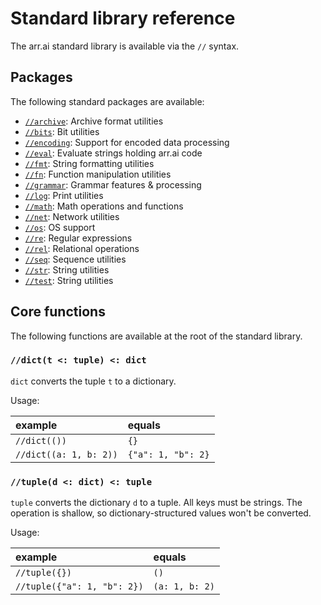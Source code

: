 # Standard library reference

The arr.ai standard library is available via the `//` syntax.

## Packages

The following standard packages are available:

- [`//archive`](std-archive.md): Archive format utilities
- [`//bits`](std-bits.md): Bit utilities
- [`//encoding`](std-encoding.md): Support for encoded data processing
- [`//eval`](std-eval.md): Evaluate strings holding arr.ai code
- [`//fmt`](std-fmt.md): String formatting utilities
- [`//fn`](std-fn.md): Function manipulation utilities
- [`//grammar`](std-grammar.md): Grammar features & processing
- [`//log`](std-log.md): Print utilities
- [`//math`](std-math.md): Math operations and functions
- [`//net`](std-net.md): Network utilities
- [`//os`](std-os.md): OS support
- [`//re`](std-re.md): Regular expressions
- [`//rel`](std-rel.md): Relational operations
- [`//seq`](std-seq.md): Sequence utilities
- [`//str`](std-str.md): String utilities
- [`//test`](std-test.md): String utilities

## Core functions

The following functions are available at the root of the standard library.

### `//dict(t <: tuple) <: dict`

`dict` converts the tuple `t` to a dictionary.

Usage:

| example | equals |
|:-|:-|
|`//dict(())` | `{}` |
| `//dict((a: 1, b: 2))` | `{"a": 1, "b": 2}` |

### `//tuple(d <: dict) <: tuple`

`tuple` converts the dictionary `d` to a tuple. All keys must be strings. The
operation is shallow, so dictionary-structured values won't be converted.

Usage:

| example | equals |
|:-|:-|
|`//tuple({})` | `()`|
| `//tuple({"a": 1, "b": 2})` | `(a: 1, b: 2)` |
